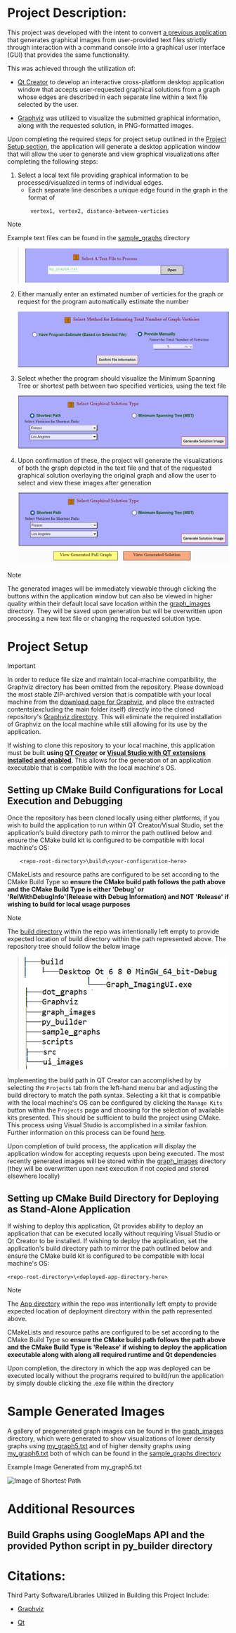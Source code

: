 # Project Description:

This project was developed with the intent to convert [a previous application](https://github.com/parsokev/graph_repo) that generates graphical images 
from user-provided text files strictly through interaction with a command console into a graphical user interface (GUI) that provides the same functionality.

This was achieved through the utilization of:
   - [Qt Creator](https://doc.qt.io/qt-6/qt-intro.html) to develop an interactive cross-platform desktop application window that accepts user-requested
      graphical solutions from a graph
      whose edges are described in each separate line within a text file selected by the user.

   - [Graphviz](https://www.graphviz.org/) was utilized to visualize the submitted graphical information, along with the requested solution, in PNG-formatted images.

Upon completing the required steps for project setup outlined in the [Project Setup section](#project-setup),
the application will generate a desktop application window that will allow the user to generate and view
graphical visualizations after completing the following steps:

 1. Select a local text file providing graphical information to be processed/visualized in terms of individual edges.
    - Each separate line describes a unique edge found in the graph in the format of 
    ```
        vertex1, vertex2, distance-between-verticies
    ```
> [!NOTE]
> Example text files can be found in the [sample_graphs](./sample_graphs) directory

> ![Image of File Selection UI](./ui_images/file-select-step.png)

2. Either manually enter an estimated number of verticies for the graph or request for the program automatically estimate the number

    ![Image of Vertex Selection UI](./ui_images/vertex-select-step.png)

3. Select whether the program should visualize the Minimum Spanning Tree or shortest path between two specified verticies, using the text file

    ![Image of Solution Request UI](./ui_images/solution-select-step.png)

4. Upon confirmation of these, the project will generate the visualizations of both the graph depicted in the text file and that of the requested
   graphical solution overlaying the original graph and allow the user to select and view these images after generation

    ![Image of Image Selection UI](./ui_images/image-select-step.png)
    
> [!NOTE]
> The generated images will be immediately viewable through clicking the buttons within the application window but can also be viewed in higher
> quality within their default local save location within the [graph_images](./graph_images) directory. They will be saved upon generation but
> will be overwritten upon processing a new text file or changing the requested solution type.

# Project Setup

> [!IMPORTANT]
> In order to reduce file size and maintain local-machine compatibility, the Graphviz directory has been omitted from the repository.
> Please download the most stable ZIP-archived version that is compatible with your local machine from the [download page for Graphviz](https://www.graphviz.org/download/),
> and place the extracted contents(excluding the main folder itself) directly into the cloned repository's [Graphviz directory](./Graphviz).
> This will eliminate the required installation of Graphviz on the local machine while still allowing for its use by the application.

If wishing to clone this repository to your local machine, this application must be built **using [QT Creator](https://doc.qt.io/qtcreator/index.html)**
**or [Visual Studio with QT extensions installed and enabled](https://marketplace.visualstudio.com/items?itemName=TheQtCompany.QtVisualStudioTools2022)**.
This allows for the generation of an application executable that is compatible with the local machine's OS.

## Setting up CMake Build Configurations for Local Execution and Debugging
Once the repository has been cloned locally using either platforms, if you wish to build the application to run within QT Creator/Visual Studio,
set the application's build directory path to mirror the path outlined below and ensure the CMake build kit is configured to be compatible with local machine's OS:
```
    <repo-root-directory>\build\<your-configuration-here>
```

CMakeLists and resource paths are configured to be set according to the CMake Build Type so **ensure the CMake build path follows the path above and
the CMake Build Type is either 'Debug' or 'RelWithDebugInfo'(Release with Debug Information) and NOT 'Release' if wishing to build for local usage purposes**

> [!NOTE]
> The [build directory](./build) within the repo was intentionally left empty to provide expected location of build directory within the path represented above.
> The repository tree should follow the below image

> ![Image of Hierarchy](./ui_images/rough-directory-tree.png)

Implementing the build path in QT Creator can accomplished by by selecting the `Projects` tab from the left-hand menu bar and adjusting the build directory
to match the path syntax.
Selecting a kit that is compatible with the local machine's OS can be configured by clicking the `Manage Kits` button within the `Projects` page and choosing
for the selection of available kits presented.
This should be sufficient to build the project using CMake. This process using Visual Studio is accomplished in a similar fashion.
Further information on this process can be found [here](https://doc.qt.io/qtcreator/creator-how-to-activate-kits.html).

Upon completion of build process, the application will display the application window for accepting requests upon being executed. The most recently generated images
will be stored within the [graph_images](./graph_images) directory (they will be overwritten upon next execution if not copied and stored elsewhere locally)

## Setting up CMake Build Directory for Deploying as Stand-Alone Application

If wishing to deploy this application, Qt provides ability to deploy an application that can be executed locally without requiring Visual Studio or Qt Creator
to be installed. If wishing to deploy the application, set the application's build directory path to mirror the path outlined below and ensure the CMake build kit is
configured to be compatible with local machine's OS:
```
<repo-root-directory>\<deployed-app-directory-here>
```

> [!NOTE]
> The [App directory](./App) within the repo was intentionally left empty to provide expected location of deployment directory within the path represented above.

CMakeLists and resource paths are configured to be set according to the CMake Build Type so **ensure the CMake build path follows the path above and
the CMake Build Type is 'Release' if wishing to deploy the application executable along with along all required runtime and Qt dependencies**

Upon completion, the directory in which the app was deployed can be executed locally without the programs required to build/run the application by simply
double clicking the .exe file within the directory


# Sample Generated Images

A gallery of pregenerated graph images can be found in the [graph_images](./graph_images) directory, which were generated
to show visualizations of lower density graphs using [my_graph5.txt](./sample_graphs/my_graph5.txt) and of higher density graphs
using [my_graph6.txt](./sample_graphs/my_graph6.txt) both of which can be found in the [sample_graphs directory](./sample_graphs)

Example Image Generated from my_graph5.txt

![Image of Shortest Path](./graph_images/sample_sp_graph5)

# Additional Resources

## Build Graphs using GoogleMaps API and the provided Python script in py_builder directory

# Citations:
Third Party Software/Libraries Utilized in Building this Project Include:

- [Graphviz](https://www.graphviz.org/license/)

- [Qt](https://www.qt.io/licensing/open-source-lgpl-obligations#lgpl)
